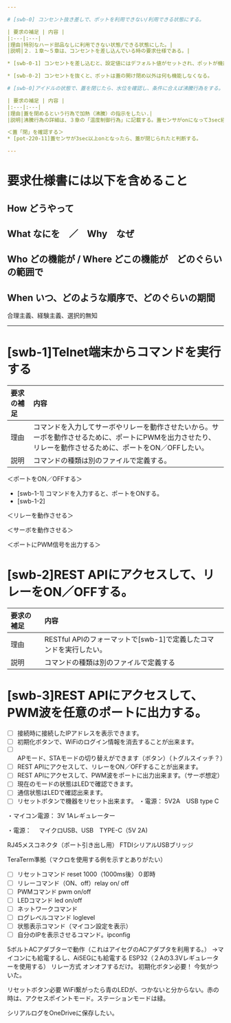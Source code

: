 ```yaml
---

# [swb-0] コンセント抜き差しで、ポットを利用できない/利用できる状態にする。

| 要求の補足 | 内容 |
|:---|:---|
|理由|特別なハード部品なしに利用できない状態/できる状態にした。|
|説明|２．１章～５章は、コンセントを差し込んでいる時の要求仕様である。|

* [swb-0-1] コンセントを差し込むと、設定値にはデフォルト値がセットされ、ポットが機能する状態（アイドル）になる。【説明】各要求に対する仕様の＜デフォルト＞を参照。

* [swb-0-2] コンセントを抜くと、ポットは蓋の開け閉め以外は何も機能しなくなる。

# [swb-0]アイドルの状態で、蓋を閉じたら、水位を確認し、条件に合えば沸騰行為をする。

| 要求の補足 | 内容 |
|:---|:---|
|理由|蓋を閉めるという行為で加熱（沸騰）の指示をしたい.|
|説明|沸騰行為の詳細は、３章の「温度制御行為」に記載する。蓋センサがonになって3sec経過するのを待つ理由は、注水やポットの移動の直後に、水面が波打っている状況が考えられるので、水面状態が安定する時間を想定したためである。|

＜蓋「閉」を確認する＞
* [pot-220-11]蓋センサが3sec以上onとなったら、蓋が閉じられたと判断する。

---
```


# 要求仕様書には以下を含めること

## How どうやって

## What なにを　／　Why　なぜ

## Who どの機能が / Where どこの機能が　どのぐらいの範囲で

## When いつ、どのような順序で、どのぐらいの期間

合理主義、経験主義、選択的無知

---

# [swb-1]Telnet端末からコマンドを実行する

| 要求の補足 | 内容 |
|:---|:---|
|理由|コマンドを入力してサーボやリレーを動作させたいから。サーボを動作させるために、ポートにPWMを出力させたり、リレーを動作させるために、ポートをON／OFFしたい。|
|説明|コマンドの種類は別のファイルで定義する。|

＜ポートをON／OFFする＞
* [swb-1-1] コマンドを入力すると、ポートをONする。
* [swb-1-2] 

＜リレーを動作させる＞

＜サーボを動作させる＞

＜ポートにPWM信号を出力する＞


# [swb-2]REST APIにアクセスして、リレーをON／OFFする。

| 要求の補足 | 内容 |
|:---|:---|
|理由|RESTful APIのフォーマットで[swb-1]で定義したコマンドを実行したい。|
|説明|コマンドの種類は別のファイルで定義する|

# [swb-3]REST APIにアクセスして、PWM波を任意のポートに出力する。

- [ ] 接続時に接続したIPアドレスを表示できます。
- [ ] 初期化ボタンで、WiFiのログイン情報を消去することが出来ます。
- [ ] APモード、STAモードの切り替えができます（ボタン）（トグルスイッチ？）
- [ ] REST APIにアクセスして、リレーをON／OFFすることが出来ます。
- [ ] REST APIにアクセスして、PWM波をポートに出力出来ます。（サーボ想定）
- [ ] 現在のモードの状態はLEDで確認できます。
- [ ] 通信状態はLEDで確認出来ます。
- [ ] リセットボタンで機器をリセット出来ます。
・電源：
5V2A　USB type C

・マイコン電源：
3V 1Aレギュレーター

・電源：　
マイクロUSB、USB　TYPE-C（5V 2A)

RJ45メスコネクタ（ポート引き出し用）
FTDIシリアルUSBブリッジ

TeraTerm準拠（マクロを使用する例を示すとありがたい）

- [ ] リセットコマンド reset 1000（1000ms後）０即時　
- [ ] リレーコマンド（ON、off）relay on/ off
- [ ] PWMコマンド pwm on/off
- [ ] LEDコマンド led on/off
- [ ] ネットワークコマンド 
- [ ] ログレベルコマンド loglevel
- [ ] 状態表示コマンド（マイコン設定を表示）
- [ ] 自分のIPを表示させるコマンド。ipconfig

5ボルトACアダブターで動作（これはアイセグのACアダプタを利用する。）
→マイコンにも給電するし、AiSEGにも給電する
ESP32（２Aの3.3Vレギュレーターを使用する）
リレー方式
オンオフするだけ。
初期化ボタン必要！
今気がついた。

リセットボタン必要
WiFi繋がったら青のLEDが、つかないと分からない。赤の時は、アクセスポイントモード。ステーションモードは緑。

シリアルログをOneDriveに保存したい。
